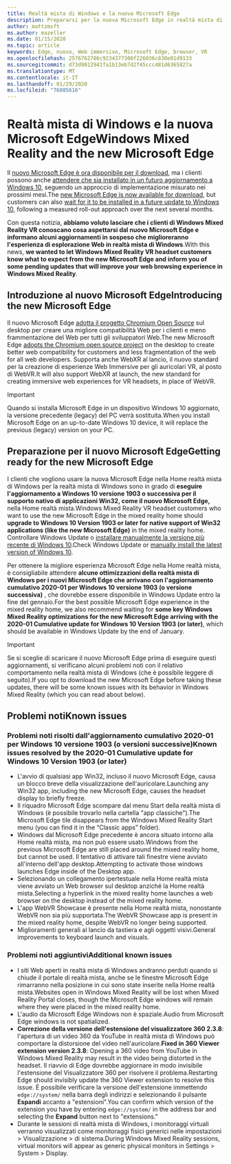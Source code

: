 ```yaml
---
title: Realtà mista di Windows e la nuova Microsoft Edge
description: Prepararsi per la nuova Microsoft Edge in realtà mista di Windows. Include le modifiche da prevedere, gli aggiornamenti per la ricerca e i problemi noti.
author: mattzmsft
ms.author: mazeller
ms.date: 01/15/2020
ms.topic: article
keywords: Edge, nuovo, Web immersivo, Microsoft Edge, browser, VR
ms.openlocfilehash: 2576762786c9234377308f226036c830e01d9133
ms.sourcegitcommit: d73d9012941fa1b13eb7d2f45ccc481d6365827a
ms.translationtype: MT
ms.contentlocale: it-IT
ms.lasthandoff: 01/29/2020
ms.locfileid: "76885616"
---
```

# <a name="windows-mixed-reality-and-the-new-microsoft-edge"></a><span data-ttu-id="a1ef7-105">Realtà mista di Windows e la nuova Microsoft Edge</span><span class="sxs-lookup"><span data-stu-id="a1ef7-105">Windows Mixed Reality and the new Microsoft Edge</span></span>

<span data-ttu-id="a1ef7-106">Il [nuovo Microsoft Edge è ora disponibile per il download](https://blogs.windows.com/windowsexperience/?p=173496), ma i clienti possono anche [attendere che sia installato in un futuro aggiornamento a Windows 10](https://blogs.windows.com/msedgedev/2020/01/15/upgrading-new-microsoft-edge-79-chromium/), seguendo un approccio di implementazione misurato nei prossimi mesi.</span><span class="sxs-lookup"><span data-stu-id="a1ef7-106">The [new Microsoft Edge is now available for download](https://blogs.windows.com/windowsexperience/?p=173496), but customers can also [wait for it to be installed in a future update to Windows 10](https://blogs.windows.com/msedgedev/2020/01/15/upgrading-new-microsoft-edge-79-chromium/), following a measured roll-out approach over the next several months.</span></span> 

<span data-ttu-id="a1ef7-107">Con questa notizia, **abbiamo voluto lasciare che i clienti di Windows Mixed Reality VR conoscano cosa aspettarsi dal nuovo Microsoft Edge e informano alcuni aggiornamenti in sospeso che miglioreranno l'esperienza di esplorazione Web in realtà mista di Windows**.</span><span class="sxs-lookup"><span data-stu-id="a1ef7-107">With this news, **we wanted to let Windows Mixed Reality VR headset customers know what to expect from the new Microsoft Edge and inform you of some pending updates that will improve your web browsing experience in Windows Mixed Reality**.</span></span>

## <a name="introducing-the-new-microsoft-edge"></a><span data-ttu-id="a1ef7-108">Introduzione al nuovo Microsoft Edge</span><span class="sxs-lookup"><span data-stu-id="a1ef7-108">Introducing the new Microsoft Edge</span></span>

<span data-ttu-id="a1ef7-109">Il nuovo Microsoft Edge [adotta il progetto Chromium Open Source](https://blogs.windows.com/windowsexperience/2018/12/06/microsoft-edge-making-the-web-better-through-more-open-source-collaboration/) sul desktop per creare una migliore compatibilità Web per i clienti e meno frammentazione del Web per tutti gli sviluppatori Web.</span><span class="sxs-lookup"><span data-stu-id="a1ef7-109">The new Microsoft Edge [adopts the Chromium open source project](https://blogs.windows.com/windowsexperience/2018/12/06/microsoft-edge-making-the-web-better-through-more-open-source-collaboration/) on the desktop to create better web compatibility for customers and less fragmentation of the web for all web developers.</span></span> <span data-ttu-id="a1ef7-110">Supporta anche WebXR al lancio, il nuovo standard per la creazione di esperienze Web Immersive per gli auricolari VR, al posto di WebVR.</span><span class="sxs-lookup"><span data-stu-id="a1ef7-110">It will also support WebXR at launch, the new standard for creating immersive web experiences for VR headsets, in place of WebVR.</span></span>

>[!IMPORTANT]
><span data-ttu-id="a1ef7-111">Quando si installa Microsoft Edge in un dispositivo Windows 10 aggiornato, la versione precedente (legacy) del PC verrà sostituita.</span><span class="sxs-lookup"><span data-stu-id="a1ef7-111">When you install Microsoft Edge on an up-to-date Windows 10 device, it will replace the previous (legacy) version on your PC.</span></span>

## <a name="getting-ready-for-the-new-microsoft-edge"></a><span data-ttu-id="a1ef7-112">Preparazione per il nuovo Microsoft Edge</span><span class="sxs-lookup"><span data-stu-id="a1ef7-112">Getting ready for the new Microsoft Edge</span></span>

<span data-ttu-id="a1ef7-113">I clienti che vogliono usare la nuova Microsoft Edge nella Home realtà mista di Windows per la realtà mista di Windows sono in grado di **eseguire l'aggiornamento a Windows 10 versione 1903 o successiva per il supporto nativo di applicazioni Win32, come il nuovo Microsoft Edge,** nella Home realtà mista.</span><span class="sxs-lookup"><span data-stu-id="a1ef7-113">Windows Mixed Reality VR headset customers who want to use the new Microsoft Edge in the mixed reality home should **upgrade to Windows 10 Version 1903 or later for native support of Win32 applications (like the new Microsoft Edge)** in the mixed reality home.</span></span> <span data-ttu-id="a1ef7-114">Controllare Windows Update o [installare manualmente la versione più recente di Windows 10](https://www.microsoft.com/en-us/software-download/windows10).</span><span class="sxs-lookup"><span data-stu-id="a1ef7-114">Check Windows Update or [manually install the latest version of Windows 10](https://www.microsoft.com/en-us/software-download/windows10).</span></span>

<span data-ttu-id="a1ef7-115">Per ottenere la migliore esperienza Microsoft Edge nella Home realtà mista, è consigliabile attendere **alcune ottimizzazioni della realtà mista di Windows per i nuovi Microsoft Edge che arrivano con l'aggiornamento cumulativo 2020-01 per Windows 10 versione 1903 (o versione successiva)** , che dovrebbe essere disponibile in Windows Update entro la fine del gennaio.</span><span class="sxs-lookup"><span data-stu-id="a1ef7-115">For the best possible Microsoft Edge experience in the mixed reality home, we also recommend waiting for **some key Windows Mixed Reality optimizations for the new Microsoft Edge arriving with the 2020-01 Cumulative update for Windows 10 Version 1903 (or later)**, which should be available in Windows Update by the end of January.</span></span>

>[!IMPORTANT]
><span data-ttu-id="a1ef7-116">Se si sceglie di scaricare il nuovo Microsoft Edge prima di eseguire questi aggiornamenti, si verificano alcuni problemi noti con il relativo comportamento nella realtà mista di Windows (che è possibile leggere di seguito).</span><span class="sxs-lookup"><span data-stu-id="a1ef7-116">If you opt to download the new Microsoft Edge before taking these updates, there will be some known issues with its behavior in Windows Mixed Reality (which you can read about below).</span></span>

## <a name="known-issues"></a><span data-ttu-id="a1ef7-117">Problemi noti</span><span class="sxs-lookup"><span data-stu-id="a1ef7-117">Known issues</span></span>

### <a name="known-issues-resolved-by-the-2020-01-cumulative-update-for-windows-10-version-1903-or-later"></a><span data-ttu-id="a1ef7-118">Problemi noti risolti dall'aggiornamento cumulativo 2020-01 per Windows 10 versione 1903 (o versioni successive)</span><span class="sxs-lookup"><span data-stu-id="a1ef7-118">Known issues resolved by the 2020-01 Cumulative update for Windows 10 Version 1903 (or later)</span></span>

- <span data-ttu-id="a1ef7-119">L'avvio di qualsiasi app Win32, incluso il nuovo Microsoft Edge, causa un blocco breve della visualizzazione dell'auricolare.</span><span class="sxs-lookup"><span data-stu-id="a1ef7-119">Launching any Win32 app, including the new Microsoft Edge, causes the headset display to briefly freeze.</span></span>
- <span data-ttu-id="a1ef7-120">Il riquadro Microsoft Edge scompare dal menu Start della realtà mista di Windows (è possibile trovarlo nella cartella "app classiche").</span><span class="sxs-lookup"><span data-stu-id="a1ef7-120">The Microsoft Edge tile disappears from the Windows Mixed Reality Start menu (you can find it in the “Classic apps” folder).</span></span>
- <span data-ttu-id="a1ef7-121">Windows dal Microsoft Edge precedente è ancora situato intorno alla Home realtà mista, ma non può essere usato.</span><span class="sxs-lookup"><span data-stu-id="a1ef7-121">Windows from the previous Microsoft Edge are still placed around the mixed reality home, but cannot be used.</span></span> <span data-ttu-id="a1ef7-122">Il tentativo di attivare tali finestre viene avviato all'interno dell'app desktop.</span><span class="sxs-lookup"><span data-stu-id="a1ef7-122">Attempting to activate those windows launches Edge inside of the Desktop app.</span></span>
- <span data-ttu-id="a1ef7-123">Selezionando un collegamento ipertestuale nella Home realtà mista viene avviato un Web browser sul desktop anziché la Home realtà mista.</span><span class="sxs-lookup"><span data-stu-id="a1ef7-123">Selecting a hyperlink in the mixed reality home launches a web browser on the desktop instead of the mixed reality home.</span></span>
- <span data-ttu-id="a1ef7-124">L'app WebVR Showcase è presente nella Home realtà mista, nonostante WebVR non sia più supportata.</span><span class="sxs-lookup"><span data-stu-id="a1ef7-124">The WebVR Showcase app is present in the mixed reality home, despite WebVR no longer being supported.</span></span>
- <span data-ttu-id="a1ef7-125">Miglioramenti generali al lancio da tastiera e agli oggetti visivi.</span><span class="sxs-lookup"><span data-stu-id="a1ef7-125">General improvements to keyboard launch and visuals.</span></span>

### <a name="additional-known-issues"></a><span data-ttu-id="a1ef7-126">Problemi noti aggiuntivi</span><span class="sxs-lookup"><span data-stu-id="a1ef7-126">Additional known issues</span></span>

-   <span data-ttu-id="a1ef7-127">I siti Web aperti in realtà mista di Windows andranno perduti quando si chiude il portale di realtà mista, anche se le finestre Microsoft Edge rimarranno nella posizione in cui sono state inserite nella Home realtà mista.</span><span class="sxs-lookup"><span data-stu-id="a1ef7-127">Websites open in Windows Mixed Reality will be lost when Mixed Reality Portal closes, though the Microsoft Edge windows will remain where they were placed in the mixed reality home.</span></span>
-   <span data-ttu-id="a1ef7-128">L'audio da Microsoft Edge Windows non è spaziale.</span><span class="sxs-lookup"><span data-stu-id="a1ef7-128">Audio from Microsoft Edge windows is not spatialized.</span></span>
-   <span data-ttu-id="a1ef7-129">**Correzione della versione dell'estensione del visualizzatore 360 2.3.8**: l'apertura di un video 360 da YouTube in realtà mista di Windows può comportare la distorsione del video nell'auricolare.</span><span class="sxs-lookup"><span data-stu-id="a1ef7-129">**Fixed in 360 Viewer extension version 2.3.8**: Opening a 360 video from YouTube in Windows Mixed Reality may result in the video being distorted in the headset.</span></span> <span data-ttu-id="a1ef7-130">Il riavvio di Edge dovrebbe aggiornare in modo invisibile l'estensione del Visualizzatore 360 per risolvere il problema.</span><span class="sxs-lookup"><span data-stu-id="a1ef7-130">Restarting Edge should invisibly update the 360 Viewer extension to resolve this issue.</span></span> <span data-ttu-id="a1ef7-131">È possibile verificare la versione dell'estensione immettendo `edge://system/` nella barra degli indirizzi e selezionando il pulsante **Espandi** accanto a "estensioni".</span><span class="sxs-lookup"><span data-stu-id="a1ef7-131">You can confirm which version of the extension you have by entering `edge://system/` in the address bar and selecting the **Expand** button next to "extensions."</span></span>
-   <span data-ttu-id="a1ef7-132">Durante le sessioni di realtà mista di Windows, i monitoraggi virtuali verranno visualizzati come monitoraggi fisici generici nelle impostazioni > Visualizzazione > di sistema.</span><span class="sxs-lookup"><span data-stu-id="a1ef7-132">During Windows Mixed Reality sessions, virtual monitors will appear as generic physical monitors in Settings > System > Display.</span></span>



